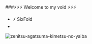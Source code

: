 ###⚡⚡⚡ Welcome to my void ⚡⚡⚡




- ⚡ SixFold
- 
![zenitsu-agatsuma-kimetsu-no-yaiba](https://user-images.githubusercontent.com/60013440/153919838-4a7ba0a3-b09e-4eef-9cfc-ac126208ffbf.gif)

